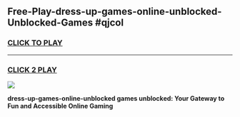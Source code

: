 
## Free-Play-dress-up-games-online-unblocked-Unblocked-Games #qjcol
<h3>
<a href="https://news.freeplayer.one?title=dress-up-games-online-unblocked&ref=8M">CLICK TO PLAY</a></h3>
<hr>

<h3>
<a href="https://news.freeplayer.one?title=dress-up-games-online-unblocked&ref=8M">CLICK 2 PLAY</a>
  
</h3>

<a href="https://news.freeplayer.one?title=dress-up-games-online-unblocked&ref=8M"><img src="https://clearcache.store/games.png"></a>


**dress-up-games-online-unblocked games unblocked: Your Gateway to Fun and Accessible Online Gaming**
